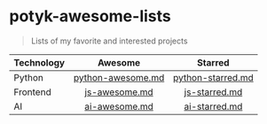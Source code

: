 # potyk-awesome-lists

> Lists of my favorite and interested projects

| Technology |                Awesome                 |                Starred                 |
|------------|:--------------------------------------:|:--------------------------------------:|
| Python     | [python-awesome.md](python-awesome.md) | [python-starred.md](python-starred.md) |
| Frontend   |     [js-awesome.md](js-awesome.md)     |     [js-starred.md](js-starred.md)     |
| AI         |     [ai-awesome.md](ai-awesome.md)     |     [ai-starred.md](ai-starred.md)     |

